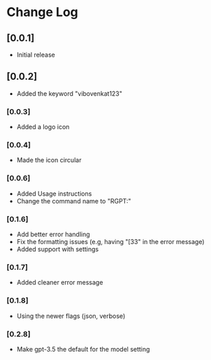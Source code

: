 # Change Log


## [0.0.1]

- Initial release

## [0.0.2]
- Added the keyword "vibovenkat123"

### [0.0.3]
- Added a logo icon

### [0.0.4]
- Made the icon circular

### [0.0.6]
- Added Usage instructions
- Change the command name to "RGPT:"

### [0.1.6]
- Add better error handling
- Fix the formatting issues (e.g, having "[33" in the error message)
- Added support with settings

### [0.1.7]
- Added cleaner error message

### [0.1.8]
- Using the newer flags (json, verbose)

### [0.2.8]
- Make gpt-3.5 the default for the model setting